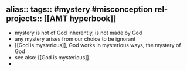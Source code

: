 alias::
tags:: #mystery #misconception 
rel-projects:: [[AMT hyperbook]]
-
- mystery is not of God inherently, is not made by God
- any mystery arises from our choice to be ignorant
- [[God is mysterious]], God works in mysterious ways, the mystery of God
- see also: [[God is mysterious]]
-